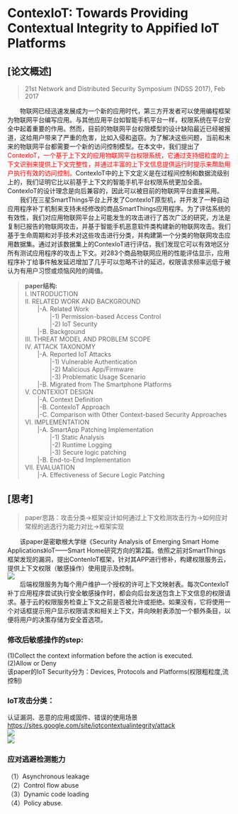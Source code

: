 # ContexIoT: Towards Providing Contextual Integrity to Appified IoT Platforms

## [论文概述]
>21st Network and Distributed Security Symposium (NDSS 2017), Feb 2017

&emsp;&emsp;物联网已经迅速发展成为一个新的应用时代，第三方开发者可以使用编程框架为物联网平台编写应用。与其他应用平台如智能手机平台一样，权限系统在平台安全中起着重要的作用。然而，目前的物联网平台权限模型的设计缺陷最近已经被报道，这给用户带来了严重的危害，比如入侵和盗窃。为了解决这些问题，当前和未来的物联网平台都需要一个新的访问控制模型。在本文中，我们提出了<font color='red'>ContexIoT，一个基于上下文的应用物联网平台权限系统，它通过支持细粒度的上下文识别来提供上下文完整性，并通过丰富的上下文信息提供运行时提示来帮助用户执行有效的访问控制。</font>ContexIoT中的上下文定义是在过程间控制和数据流级别上的，我们证明它比以前基于上下文的智能手机平台权限系统更加全面。ContexIoT的设计理念是向后兼容的，因此可以被目前的物联网平台直接采用。   
&emsp;&emsp;我们在三星SmartThings平台上开发了ContexIoT原型机，并开发了一种自动应用程序补丁机制来支持未经修改的商品SmartThings应用程序。为了评估系统的有效性，我们对应用物联网平台上可能发生的攻击进行了首次广泛的研究，方法是复制已报告的物联网攻击，并基于智能手机恶意软件类构建新的物联网攻击。我们基于生命周期和对手技术对这些攻击进行分类，并构建第一个分类的物联网攻击应用数据集。通过对该数据集上的ContexIoT进行评估，我们发现它可以有效地区分所有测试应用程序的攻击上下文。对283个商品物联网应用的性能评估显示，应用程序补丁给事件触发延迟增加了几乎可以忽略不计的延迟，权限请求频率远低于被认为有用户习惯或烦恼风险的阈值。 
>__paper结构:__  
>I. INTRODUCTION  
>II. RELATED WORK AND BACKGROUND  
>&emsp;&emsp;|-A. Related Work   
>&emsp;&emsp;&emsp;&emsp;|-1) Permission-based Access Control   
>&emsp;&emsp;&emsp;&emsp;|-2) IoT Security  
>&emsp;&emsp;|-B. Background   
>III. THREAT MODEL AND PROBLEM SCOPE   
>IV. ATTACK TAXONOMY  
>&emsp;&emsp;|-A. Reported IoT Attacks   
>&emsp;&emsp;&emsp;&emsp;|-1) Vulnerable Authentication   
>&emsp;&emsp;&emsp;&emsp;|-2) Malicious App/Firmware   
>&emsp;&emsp;&emsp;&emsp;|-3) Problematic Usage Scenario   
>&emsp;&emsp;|-B. Migrated from The Smartphone Platforms   
>V. CONTEXIOT DESIGN   
>&emsp;&emsp;|-A. Context Definition  
>&emsp;&emsp;|-B. ContexIoT Approach   
>&emsp;&emsp;|-C. Comparison with Other Context-based Security Approaches  
>VI. IMPLEMENTATION  
>&emsp;&emsp;|-A. SmartApp Patching Implementation  
>&emsp;&emsp;&emsp;&emsp;|-1) Static Analysis  
>&emsp;&emsp;&emsp;&emsp;|-2) Runtime Logging  
>&emsp;&emsp;&emsp;&emsp;|-3) Secure logic patching  
>&emsp;&emsp;|-B. End-to-End Implementation  
>VII. EVALUATION   
>&emsp;&emsp;|-A. Effectiveness of Secure Logic Patching   
## [思考]
>paper思路：攻击分类->框架设计如何通过上下文检测攻击行为->如何应对常规的逃逸行为能力对比->框架实现

&emsp;&emsp;该paper是密歇根大学继《Security Analysis of Emerging Smart Home Applications》IoT——Smart Home研究方向的第2篇。依照之前对SmartThings框架发现的漏洞，提出ContenIoT框架，针对其APP进行修补，构建权限服务云，提供上下文权限（敏感操作）使用提示及控制。   
![](https://raw.githubusercontent.com/ReAbout/IoT-Home/master/images/contexiot_3.PNG?token=AI5pPaS1Pz2fy-4T164aTqmb5PSCiM3-ks5cD7gLwA%3D%3D)  
&emsp;&emsp;后端权限服务为每个用户维护一个授权的许可上下文映射表。每次ContexIoT补丁应用程序尝试执行安全敏感操作时，都会向后台发送包含上下文信息的权限请求。基于云的权限服务检查上下文之前是否被允许或拒绝。如果没有，它将使用一个对话框提示用户显示权限请求和相关上下文，并向映射表添加一个额外条目，以便将用户的决策存储为安全首选项。
### 修改后敏感操作的step:  
(1)Collect the context information before the action is executed.  
(2)Allow or Deny   
该paper的IoT Security分为：Devices, Protocols and Platforms(权限粗粒度,流控制)  
### IoT攻击分类：
认证漏洞、恶意的应用或固件、错误的使用场景   
https://sites.google.com/site/iotcontextualintegrity/attack   
![](https://raw.githubusercontent.com/ReAbout/IoT-Home/master/images/contexiot_1.PNG?token=AI5pPeB1iuNEO52-XmtVZXVBk1hxgKLTks5cD7fkwA%3D%3D)  
![](https://github.com/ReAbout/IoT-Home/blob/master/images/contexiot_2.PNG)  
### 应对逃避检测能力
（1）Asynchronous leakage   
（2）Control flow abuse  
（3）Dynamic code loading  
（4）Policy abuse.   
